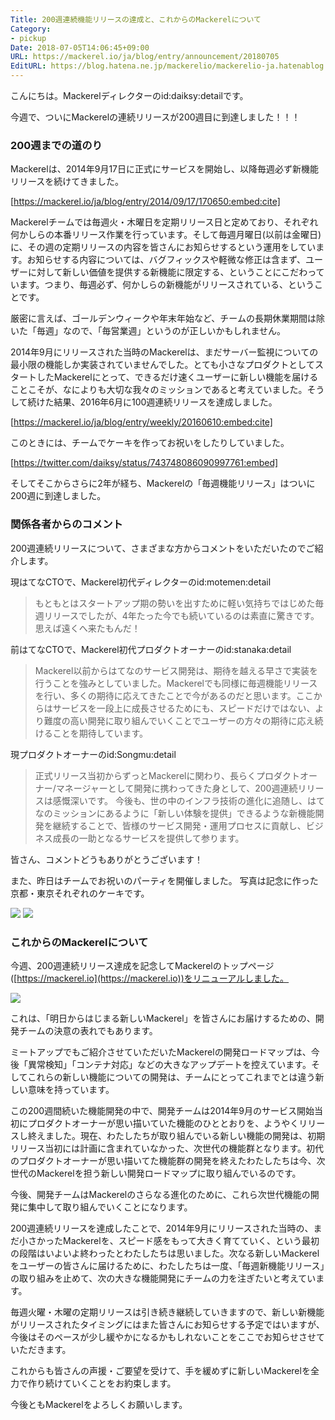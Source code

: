 ```yaml
---
Title: 200週連続機能リリースの達成と、これからのMackerelについて
Category:
- pickup
Date: 2018-07-05T14:06:45+09:00
URL: https://mackerel.io/ja/blog/entry/announcement/20180705
EditURL: https://blog.hatena.ne.jp/mackerelio/mackerelio-ja.hatenablog.mackerel.io/atom/entry/17391345971657921564
---
```


こんにちは。Mackerelディレクターのid:daiksy:detailです。

今週で、ついにMackerelの連続リリースが200週目に到達しました！！！

### 200週までの道のり

Mackerelは、2014年9月17日に正式にサービスを開始し、以降毎週必ず新機能リリースを続けてきました。

[https://mackerel.io/ja/blog/entry/2014/09/17/170650:embed:cite]

Mackerelチームでは毎週火・木曜日を定期リリース日と定めており、それぞれ何かしらの本番リリース作業を行っています。そして毎週月曜日(以前は金曜日)に、その週の定期リリースの内容を皆さんにお知らせするという運用をしています。お知らせする内容については、バグフィックスや軽微な修正は含まず、ユーザーに対して新しい価値を提供する新機能に限定する、ということにこだわっています。つまり、毎週必ず、何かしらの新機能がリリースされている、ということです。

厳密に言えば、ゴールデンウィークや年末年始など、チームの長期休業期間は除いた「毎週」なので、「毎営業週」というのが正しいかもしれません。

2014年9月にリリースされた当時のMackerelは、まだサーバー監視についての最小限の機能しか実装されていませんでした。とても小さなプロダクトとしてスタートしたMackerelにとって、できるだけ速くユーザーに新しい機能を届けることこそが、なによりも大切な我々のミッションであると考えていました。そうして続けた結果、2016年6月に100週連続リリースを達成しました。

[https://mackerel.io/ja/blog/entry/weekly/20160610:embed:cite]

このときには、チームでケーキを作ってお祝いをしたりしていました。

[https://twitter.com/daiksy/status/743748086090997761:embed]

そしてそこからさらに2年が経ち、Mackerelの「毎週機能リリース」はついに200週に到達しました。

### 関係各者からのコメント

200週連続リリースについて、さまざまな方からコメントをいただいたのでご紹介します。

現はてなCTOで、Mackerel初代ディレクターのid:motemen:detail
> もともとはスタートアップ期の勢いを出すために軽い気持ちではじめた毎週リリースでしたが、4年たった今でも続いているのは素直に驚きです。思えば遠くへ来たもんだ！

前はてなCTOで、Mackerel初代プロダクトオーナーのid:stanaka:detail
> Mackerel以前からはてなのサービス開発は、期待を越える早さで実装を行うことを強みとしていました。Mackerelでも同様に毎週機能リリースを行い、多くの期待に応えてきたことで今があるのだと思います。ここからはサービスを一段上に成長させるためにも、スピードだけではない、より難度の高い開発に取り組んでいくことでユーザーの方々の期待に応え続けることを期待しています。

現プロダクトオーナーのid:Songmu:detail
> 正式リリース当初からずっとMackerelに関わり、長らくプロダクトオーナー/マネージャーとして開発に携わってきた身として、200週連続リリースは感慨深いです。
今後も、世の中のインフラ技術の進化に追随し、はてなのミッションにあるように「新しい体験を提供」できるような新機能開発を継続することで、皆様のサービス開発・運用プロセスに貢献し、ビジネス成長の一助となるサービスを提供して参ります。

皆さん、コメントどうもありがとうございます！

また、昨日はチームでお祝いのパーティを開催しました。
写真は記念に作った京都・東京それぞれのケーキです。

![](https://cdn-ak.f.st-hatena.com/images/fotolife/d/daiksy/20180705/20180705135838.jpg)
![](https://cdn-ak.f.st-hatena.com/images/fotolife/d/daiksy/20180705/20180705135851.jpg)

### これからのMackerelについて

今週、200週連続リリース達成を記念してMackerelのトップページ([https://mackerel.io](https://mackerel.io))をリニューアルしました。

![](https://cdn-ak.f.st-hatena.com/images/fotolife/d/daiksy/20180626/20180626171106.png)

これは、「明日からはじまる新しいMackerel」を皆さんにお届けするための、開発チームの決意の表れでもあります。

ミートアップでもご紹介させていただいたMackerelの開発ロードマップは、今後「異常検知」「コンテナ対応」などの大きなアップデートを控えています。そしてこれらの新しい機能についての開発は、チームにとってこれまでとは違う新しい意味を持っています。

この200週間続いた機能開発の中で、開発チームは2014年9月のサービス開始当初にプロダクトオーナーが思い描いていた機能のひととおりを、ようやくリリースし終えました。現在、わたしたちが取り組んでいる新しい機能の開発は、初期リリース当初には計画に含まれていなかった、次世代の機能群となります。初代のプロダクトオーナーが思い描いてた機能群の開発を終えたわたしたちは今、次世代のMackerelを担う新しい開発ロードマップに取り組んでいるのです。

今後、開発チームはMackerelのさらなる進化のために、これら次世代機能の開発に集中して取り組んでいくことになります。

200週連続リリースを達成したことで、2014年9月にリリースされた当時の、まだ小さかったMackerelを、スピード感をもって大きく育てていく、という最初の段階はいよいよ終わったとわたしたちは思いました。次なる新しいMackerelをユーザーの皆さんに届けるために、わたしたちは一度、「毎週新機能リリース」の取り組みを止めて、次の大きな機能開発にチームの力を注ぎたいと考えています。

毎週火曜・木曜の定期リリースは引き続き継続していきますので、新しい新機能がリリースされたタイミングにはまた皆さんにお知らせする予定ではいますが、今後はそのペースが少し緩やかになるかもしれないことをここでお知らせさせていただきます。

これからも皆さんの声援・ご要望を受けて、手を緩めずに新しいMackerelを全力で作り続けていくことをお約束します。

今後ともMackerelをよろしくお願いします。


